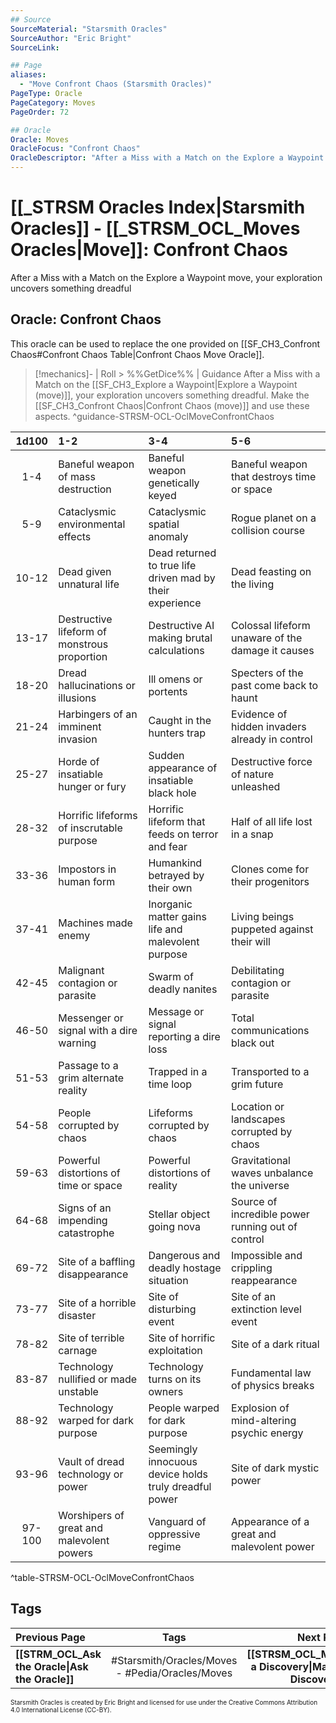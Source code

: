 ```yaml
---
## Source
SourceMaterial: "Starsmith Oracles"
SourceAuthor: "Eric Bright"
SourceLink: 

## Page
aliases:
  - "Move Confront Chaos (Starsmith Oracles)"
PageType: Oracle
PageCategory: Moves
PageOrder: 72

## Oracle
Oracle: Moves
OracleFocus: "Confront Chaos"
OracleDescriptor: "After a Miss with a Match on the Explore a Waypoint move, your exploration uncovers something dreadful."
---
```

# [[_STRSM Oracles Index|Starsmith Oracles]] - [[_STRSM_OCL_Moves Oracles|Move]]: Confront Chaos
After a Miss with a Match on the Explore a Waypoint move, your exploration uncovers something dreadful

## Oracle: Confront Chaos
This oracle can be used to replace the one provided on [[SF_CH3_Confront Chaos#Confront Chaos Table|Confront Chaos Move Oracle]].

> [!mechanics]- | Roll > %%GetDice%% | Guidance
> After a Miss with a Match on the [[SF_CH3_Explore a Waypoint|Explore a Waypoint (move)]], your exploration uncovers something dreadful. Make the [[SF_CH3_Confront Chaos|Confront Chaos (move)]] and use these aspects. ^guidance-STRSM-OCL-OclMoveConfrontChaos

| 1d100 | 1-2 | 3-4 | 5-6 |
| :---: | :--- | :--- | :--- |
| 1-4 | Baneful weapon of mass destruction | Baneful weapon genetically keyed | Baneful weapon that destroys time or space |
| 5-9 | Cataclysmic environmental effects | Cataclysmic spatial anomaly | Rogue planet on a collision course |
| 10-12 | Dead given unnatural life | Dead returned to true life driven mad by their experience | Dead feasting on the living |
| 13-17 | Destructive lifeform of monstrous proportion | Destructive AI making brutal calculations | Colossal lifeform unaware of the damage it causes |
| 18-20 | Dread hallucinations or illusions | Ill omens or portents | Specters of the past come back to haunt |
| 21-24 | Harbingers of an imminent invasion | Caught in the hunters trap | Evidence of hidden invaders already in control |
| 25-27 | Horde of insatiable hunger or fury | Sudden appearance of insatiable black hole | Destructive force of nature unleashed |
| 28-32 | Horrific lifeforms of inscrutable purpose | Horrific lifeform that feeds on terror and fear | Half of all life lost in a snap |
| 33-36 | Impostors in human form | Humankind betrayed by their own | Clones come for their progenitors |
| 37-41 | Machines made enemy | Inorganic matter gains life and malevolent purpose | Living beings puppeted against their will |
| 42-45 | Malignant contagion or parasite | Swarm of deadly nanites | Debilitating contagion or parasite |
| 46-50 | Messenger or signal with a dire warning | Message or signal reporting a dire loss | Total communications black out |
| 51-53 | Passage to a grim alternate reality | Trapped in a time loop | Transported to a grim future |
| 54-58 | People corrupted by chaos | Lifeforms corrupted by chaos | Location or landscapes corrupted by chaos |
| 59-63 | Powerful distortions of time or space | Powerful distortions of reality | Gravitational waves unbalance the universe |
| 64-68 | Signs of an impending catastrophe | Stellar object going nova | Source of incredible power running out of control |
| 69-72 | Site of a baffling disappearance | Dangerous and deadly hostage situation | Impossible and crippling reappearance |
| 73-77 | Site of a horrible disaster | Site of disturbing event | Site of an extinction level event |
| 78-82 | Site of terrible carnage | Site of horrific exploitation | Site of a dark ritual |
| 83-87 | Technology nullified or made unstable | Technology turns on its owners | Fundamental law of physics breaks |
| 88-92 | Technology warped for dark purpose | People warped for dark purpose | Explosion of mind-altering psychic energy |
| 93-96 | Vault of dread technology or power | Seemingly innocuous device holds truly dreadful power | Site of dark mystic power |
| 97-100 | Worshipers of great and malevolent powers | Vanguard of oppressive regime | Appearance of a great and malevolent power |
^table-STRSM-OCL-OclMoveConfrontChaos

## Tags
| Previous Page | Tags | Next Page | 
| :--- | :---: | ---: |
| **[[STRM_OCL_Ask the Oracle\|Ask the Oracle]]** | #Starsmith/Oracles/Moves - #Pedia/Oracles/Moves | **[[STRSM_OCL_Make a Discovery\|Make a Discovery]]** |

<font size=-2>Starsmith Oracles is created by Eric Bright and licensed for use under the Creative Commons Attribution 4.0 International License (CC-BY).</font>